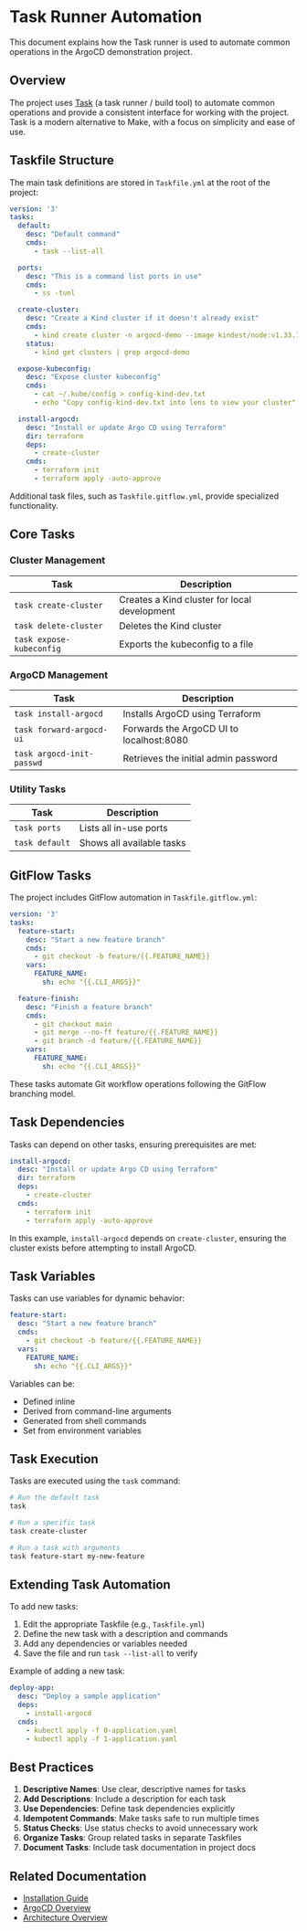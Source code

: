 # Task Runner Automation

This document explains how the Task runner is used to automate common operations in the ArgoCD demonstration project.

## Overview

The project uses [Task](https://taskfile.dev/) (a task runner / build tool) to automate common operations and provide a consistent interface for working with the project. Task is a modern alternative to Make, with a focus on simplicity and ease of use.

## Taskfile Structure

The main task definitions are stored in `Taskfile.yml` at the root of the project:

```yaml
version: '3'
tasks:
  default:
    desc: "Default command"
    cmds:
      - task --list-all

  ports:
    desc: "This is a command list ports in use"
    cmds:
      - ss -tunl

  create-cluster:
    desc: "Create a Kind cluster if it doesn't already exist"
    cmds:
      - kind create cluster -n argocd-demo --image kindest/node:v1.33.1
    status:
      - kind get clusters | grep argocd-demo

  expose-kubeconfig:
    desc: "Expose cluster kubeconfig"
    cmds:
      - cat ~/.kube/config > config-kind-dev.txt
      - echo "Copy config-kind-dev.txt into lens to view your cluster"

  install-argocd:
    desc: "Install or update Argo CD using Terraform"
    dir: terraform
    deps:
      - create-cluster
    cmds:
      - terraform init
      - terraform apply -auto-approve
```

Additional task files, such as `Taskfile.gitflow.yml`, provide specialized functionality.

## Core Tasks

### Cluster Management

| Task | Description |
|------|-------------|
| `task create-cluster` | Creates a Kind cluster for local development |
| `task delete-cluster` | Deletes the Kind cluster |
| `task expose-kubeconfig` | Exports the kubeconfig to a file |

### ArgoCD Management

| Task | Description |
|------|-------------|
| `task install-argocd` | Installs ArgoCD using Terraform |
| `task forward-argocd-ui` | Forwards the ArgoCD UI to localhost:8080 |
| `task argocd-init-passwd` | Retrieves the initial admin password |

### Utility Tasks

| Task | Description |
|------|-------------|
| `task ports` | Lists all in-use ports |
| `task default` | Shows all available tasks |

## GitFlow Tasks

The project includes GitFlow automation in `Taskfile.gitflow.yml`:

```yaml
version: '3'
tasks:
  feature-start:
    desc: "Start a new feature branch"
    cmds:
      - git checkout -b feature/{{.FEATURE_NAME}}
    vars:
      FEATURE_NAME:
        sh: echo "{{.CLI_ARGS}}"

  feature-finish:
    desc: "Finish a feature branch"
    cmds:
      - git checkout main
      - git merge --no-ff feature/{{.FEATURE_NAME}}
      - git branch -d feature/{{.FEATURE_NAME}}
    vars:
      FEATURE_NAME:
        sh: echo "{{.CLI_ARGS}}"
```

These tasks automate Git workflow operations following the GitFlow branching model.

## Task Dependencies

Tasks can depend on other tasks, ensuring prerequisites are met:

```yaml
install-argocd:
  desc: "Install or update Argo CD using Terraform"
  dir: terraform
  deps:
    - create-cluster
  cmds:
    - terraform init
    - terraform apply -auto-approve
```

In this example, `install-argocd` depends on `create-cluster`, ensuring the cluster exists before attempting to install ArgoCD.

## Task Variables

Tasks can use variables for dynamic behavior:

```yaml
feature-start:
  desc: "Start a new feature branch"
  cmds:
    - git checkout -b feature/{{.FEATURE_NAME}}
  vars:
    FEATURE_NAME:
      sh: echo "{{.CLI_ARGS}}"
```

Variables can be:
- Defined inline
- Derived from command-line arguments
- Generated from shell commands
- Set from environment variables

## Task Execution

Tasks are executed using the `task` command:

```bash
# Run the default task
task

# Run a specific task
task create-cluster

# Run a task with arguments
task feature-start my-new-feature
```

## Extending Task Automation

To add new tasks:

1. Edit the appropriate Taskfile (e.g., `Taskfile.yml`)
2. Define the new task with a description and commands
3. Add any dependencies or variables needed
4. Save the file and run `task --list-all` to verify

Example of adding a new task:

```yaml
deploy-app:
  desc: "Deploy a sample application"
  deps:
    - install-argocd
  cmds:
    - kubectl apply -f 0-application.yaml
    - kubectl apply -f 1-application.yaml
```

## Best Practices

1. **Descriptive Names**: Use clear, descriptive names for tasks
2. **Add Descriptions**: Include a description for each task
3. **Use Dependencies**: Define task dependencies explicitly
4. **Idempotent Commands**: Make tasks safe to run multiple times
5. **Status Checks**: Use status checks to avoid unnecessary work
6. **Organize Tasks**: Group related tasks in separate Taskfiles
7. **Document Tasks**: Include task documentation in project docs

## Related Documentation

- [Installation Guide](../quickstart/installation.md)
- [ArgoCD Overview](../argocd/overview.md)
- [Architecture Overview](../architecture/overview.md)
